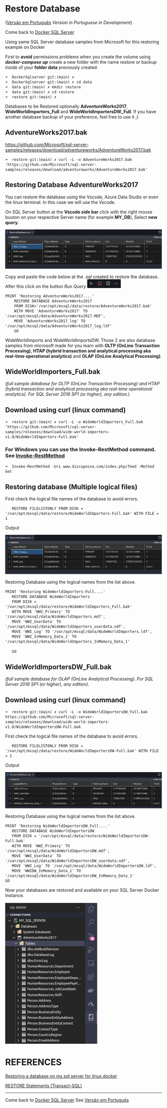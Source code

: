 
# Restore Database 
([Versão em Português](README.RestoreDB.pt.md) *Version in Portuguese in Development*)

Come back to [Docker SQL Server](README.md)

Using same SQL Server database samples from Microsoft for this restoring example on Docker

First to **avoid** permissions problems when you create the volume using ***docker-compose up*** create a new folder with the name restore or backup inside of your **folder data** previously created.

```
➜  DockerSqlserver git:(main) ✗ 
➜  DockerSqlserver git:(main) ✗ cd data
➜  data git:(main) ✗ mkdir restore
➜  data git:(main) ✗ cd restore
➜  restore git:(main) ✗ 
``` 

Databases to be Restored optionally **AdventureWorks2017**, **WideWorldImporters_Full** and **WideWorldImportersDW_Full**. If you have another database backup of your preference, feel free to use it ;)

## AdventureWorks2017.bak

https://github.com/Microsoft/sql-server-samples/releases/download/adventureworks/AdventureWorks2017.bak

```
➜  restore git:(main) ✗ curl -L -o AdventureWorks2017.bak 'https://github.com/Microsoft/sql-server-samples/releases/download/adventureworks/AdventureWorks2017.bak' 
``` 

## Restoring Database AdventureWorks2017

You can restore the database using the Vscode, Azure Data Studio or even the linux terminal. In this case we will use the Vscode.

On SQL Server button at the **Vscode side bar** click with the right mouse buuton on your respective Server name (for example **MY_DB**), Select **new query**.

<img alt="FileListOnly" src="imgs/logicalname1.png">

Copy and paste the code below at the *.sql* created to restore the database. After this click on the button *Run Query* <img alt="Run Query" src="imgs/runquery.png">

```
PRINT 'Restoring AdventureWorks2017....'
    RESTORE DATABASE AdventureWorks2017 
    FROM DISK='/var/opt/mssql/data/restore/AdventureWorks2017.bak' 
    WITH MOVE 'AdventureWorks2017' TO '/var/opt/mssql/data/AdventureWorks2017.MDF', 
    MOVE 'AdventureWorks2017_log' TO '/var/opt/mssql/data/AdventureWorks2017_log.ldf' 
    GO
```

WideWorldImports and WideWorldImportsDW. Those 2 are also database samples from microsoft made for you learn with **OLTP (OnLine Transaction Processing)**, **HTAP (hybrid transaction and analytical processing aka real-time operational analytics)** and **OLAP (OnLine Analytical Processing)**.

## WideWorldImporters_Full.bak 
(*full sample database for OLTP (OnLine Transaction Processing) and HTAP (hybrid transaction and analytical processing aka real-time operational analytics). For SQL Server 2016 SP1 (or higher), any edition.*)

## Download using curl (linux command) 

``` 
➜  restore git:(main) ✗ curl -L -o WideWorldImporters_Full.bak 'https://github.com/Microsoft/sql-server-samples/releases/download/wide-world-importers-v1.0/WideWorldImporters-Full.bak'
```

### For Windows you can use the **Invoke-RestMethod** command. See [Invoke-RestMethod](https://discoposse.com/2012/06/30/powershell-invoke-restmethod-putting-the-curl-in-your-shell/)

```
➜  Invoke-RestMethod -Uri www.discoposse.com/index.php/feed -Method Get
```

## Restoring database (Multiple logical files)

First check the logical file names of the database to avoid errors. 

```
   RESTORE FILELISTONLY FROM DISK = '/var/opt/mssql/data/restore/WideWorldImporters-Full.bak' WITH FILE = 1
```

Output

<img alt="FileListOnly" src="imgs/logicalname1.png">

Restoring Database using the logical names from the list above.

```
PRINT 'Restoring WideWorldImporters-Full....'
   RESTORE DATABASE WideWorldImporters 
   FROM DISK = '/var/opt/mssql/data/restore/WideWorldImporters_Full.bak' 
   WITH MOVE 'WWI_Primary' TO '/var/opt/mssql/data/WideWorldImporters.mdf',
   MOVE 'WWI_UserData' TO '/var/opt/mssql/data/WideWorldImporters_userdata.ndf',
   MOVE 'WWI_Log' TO '/var/opt/mssql/data/WideWorldImporters.ldf',
   MOVE 'WWI_InMemory_Data_1' TO '/var/opt/mssql/data/WideWorldImporters_InMemory_Data_1'

   GO
```

## WideWorldImportersDW_Full.bak
*(full sample database for OLAP (OnLine Analytical Processing). For SQL Server 2016 SP1 (or higher), any edition)*.

## Download using curl (linux command)

```
➜  restore git:(main) ✗ curl -L -o WideWorldImportersDW_Full.bak  https://github.com/Microsoft/sql-server-samples/releases/download/wide-world-importers-v1.0/WideWorldImportersDW-Full.bak
```

First check the logical file names of the database to avoid errors. 

```
   RESTORE FILELISTONLY FROM DISK = '/var/opt/mssql/data/restore/WideWorldImportersDW-Full.bak' WITH FILE = 1
```

Output

<img alt="FileListOnly" src="imgs/logicalname2.png">

Restoring Database using the logical names from the list above.

```
PRINT 'Restoring WideWorldImportersDW_Full....'
   RESTORE DATABASE WideWorldImportersDW 
   FROM DISK = '/var/opt/mssql/data/restore/WideWorldImportersDW-Full.bak' 
   WITH MOVE 'WWI_Primary' TO '/var/opt/mssql/data/WideWorldImportersDW.mdf',
   MOVE 'WWI_UserData' TO '/var/opt/mssql/data/WideWorldImportersDW_userdata.ndf',
   MOVE 'WWI_Log' TO '/var/opt/mssql/data/WideWorldImportersDW.ldf',
   MOVE 'WWIDW_InMemory_Data_1' TO '/var/opt/mssql/data/WideWorldImportersDW_InMemory_Data_1'
GO
```

Now your databases are restored and available on your SQL Server Docker Instance.

<img alt="Restored Database" src="imgs/restoreddb.png">

# REFERENCES

[Restoring a database on ms sql server for linux docker](https://docs.microsoft.com/en-us/sql/linux/tutorial-restore-backup-in-sql-server-container?view=sql-server-ver15)

[RESTORE Statements (Transact-SQL)](https://docs.microsoft.com/en-us/sql/t-sql/statements/restore-statements-transact-sql?view=sql-server-ver15)

---
Come back to [Docker SQL Server](README.md)
See [Versão em Português](README.RestoreDB.pt.md)
